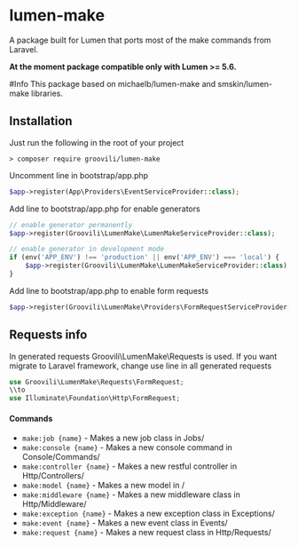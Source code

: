 # lumen-make
A package built for Lumen that ports most of the make commands from Laravel.

**At the moment package compatible only with Lumen >= 5.6.**

#Info
This package based on michaelb/lumen-make and smskin/lumen-make libraries.

## Installation

Just run the following in the root of your project
```shell
> composer require groovili/lumen-make
```

Uncomment line in bootstrap/app.php
```php
$app->register(App\Providers\EventServiceProvider::class);
```

Add line to bootstrap/app.php for enable generators
```php
// enable generator permanently
$app->register(Groovili\LumenMake\LumenMakeServiceProvider::class);

// enable generator in development mode
if (env('APP_ENV') !== 'production' || env('APP_ENV') === 'local') {
    $app->register(Groovili\LumenMake\LumenMakeServiceProvider::class);
}
```

Add line to bootstrap/app.php to enable form requests
```php
$app->register(Groovili\LumenMake\Providers\FormRequestServiceProvider::class);
```

## Requests info
In generated requests Groovili\LumenMake\Requests is used. If you want migrate to Laravel framework, change use line in all generated requests
```php
use Groovili\LumenMake\Requests\FormRequest; 
\\to
use Illuminate\Foundation\Http\FormRequest;
```
#### Commands
* `make:job {name}` - Makes a new job class in Jobs/
* `make:console {name}` - Makes a new console command in Console/Commands/
* `make:controller {name}` - Makes a new restful controller in Http/Controllers/
* `make:model {name}` - Makes a new model in /
* `make:middleware {name}` - Makes a new middleware class in Http/Middleware/
* `make:exception {name}` - Makes a new exception class in Exceptions/
* `make:event {name}` - Makes a new event class in Events/
* `make:request {name}` - Makes a new request class in Http/Requests/
